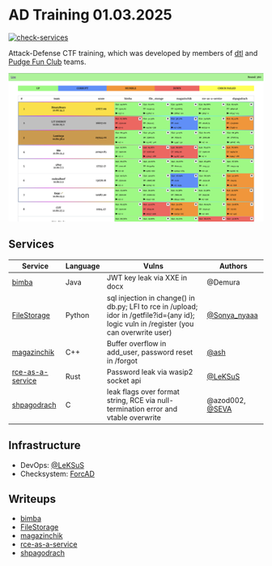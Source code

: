 # AD Training 01.03.2025

[![check-services](https://github.com/dtlhub/ad-training-01-03-2025/actions/workflows/check-services.yml/badge.svg?branch=master&event=push)](https://github.com/dtlhub/ad-training-01-03-2025/actions/workflows/check-services.yml)

Attack-Defense CTF training, which was developed by members of [dtl](https://ctftime.org/team/157017) and [Pudge Fun Club](https://ctftime.org/team/360461) teams.

![Top of the scoreboard](./screenshots/top.png)

## Services

| Service                                        | Language | Vulns                                                                                                                                     | Authors                                    |
| ---------------------------------------------- | -------- | ----------------------------------------------------------------------------------------------------------------------------------------- | ------------------------------------------ |
| [bimba](services/bimba/)                       | Java     | JWT key leak via XXE in docx                                                                                                              | @Demura                                    |
| [FileStorage](services/FileStorage/)           | Python   | sql injection in change() in db.py; LFI to rce in /upload; idor in /getfile?id={any id}; logic vuln in /register (you can overwrite user) | [@Sonya_nyaaa](https://t.me/Sonya_nyaaa)   |
| [magazinchik](services/magazinchik/)           | C++      | Buffer overflow in add_user, password reset in /forgot                                                                                    | [@ash](https://t.me/andrei_shpak_1523)     |
| [rce-as-a-service](services/rce-as-a-service/) | Rust     | Password leak via wasip2 socket api                                                                                                       | [@LeKSuS](https://github.com/LeKSuS-04)    |
| [shpagodrach](services/shpagodrach/)           | C        | leak flags over format string, RCE via null-termination error and vtable overwrite                                                        | @azod002, [@SEVA](https://t.me/CollapSeva) |

## Infrastructure

- DevOps: [@LeKSuS](https://github.com/LeKSuS-04)
- Checksystem: [ForcAD](https://github.com/pomo-mondreganto/ForcAD)

## Writeups

- [bimba](/sploits/bimba/)
- [FileStorage](/sploits/FileStorage/)
- [magazinchik](/sploits/magazinchik/)
- [rce-as-a-service](/sploits/rce-as-a-service/)
- [shpagodrach](/sploits/shpagodrach/)
